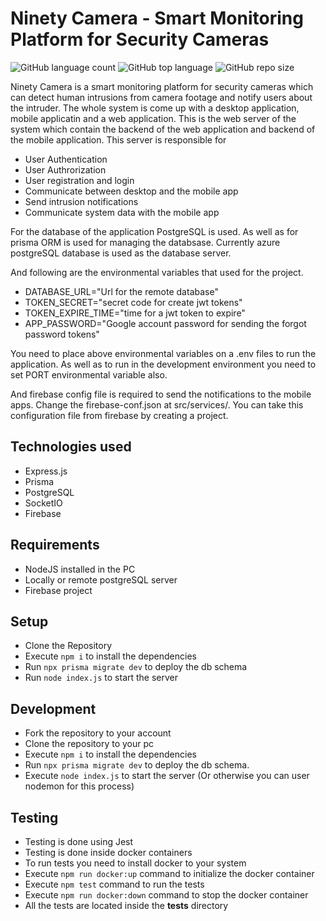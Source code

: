 # Ninety Camera - Smart Monitoring Platform for Security Cameras

![GitHub language count](https://img.shields.io/github/languages/count/Ninety-Camera/web-backend)
![GitHub top language](https://img.shields.io/github/languages/top/Ninety-Camera/web-backend)
![GitHub repo size](https://img.shields.io/github/repo-size/Ninety-Camera/web-backend)

Ninety Camera is a smart monitoring platform for security cameras which can detect human intrusions from camera footage and notify users about the intruder. The whole system is come up with a desktop application, mobile applicatin and a web application. This is the web server of the system which contain the backend of the web application and backend of the mobile application.
This server is responsible for
 - User Authentication
 - User Authrorization
 - User registration and login
 - Communicate between desktop and the mobile app
 - Send intrusion notifications
 - Communicate system data with the mobile app

For the database of the application PostgreSQL is used. As well as for prisma ORM is used for managing the databsase. Currently azure postgreSQL database is used as the database server.

And following are the environmental variables that used for the project.
 - DATABASE_URL="Url for the remote database"
 - TOKEN_SECRET="secret code for create jwt tokens"
 - TOKEN_EXPIRE_TIME="time for a jwt token to expire"
 - APP_PASSWORD="Google account password for sending the forgot password tokens"

You need to place above environmental variables on a .env files to run the application. As well as to run in the development environment you need to set PORT environmental variable also.

And firebase config file is required to send the notifications to the mobile apps. Change the firebase-conf.json at src/services/. You can take this configuration file from firebase by creating a project.

## Technologies used
 - Express.js
 - Prisma
 - PostgreSQL
 - SocketIO
 - Firebase
 
## Requirements
 - NodeJS installed in the PC
 - Locally or remote postgreSQL server
 - Firebase project
 
## Setup
 - Clone the Repository
 - Execute `npm i` to install the dependencies
 - Run `npx prisma migrate dev` to deploy the db schema
 - Run `node index.js` to start the server

## Development
 - Fork the repository to your account
 - Clone the repository to your pc
 - Execute `npm i` to install the dependencies
 - Run `npx prisma migrate dev` to deploy the db schema.  
 - Execute `node index.js` to start the server (Or otherwise you can user nodemon for this process)
 
 ## Testing
  - Testing is done using Jest
  - Testing is done inside docker containers
  - To run tests you need to install docker to your system
  - Execute `npm run docker:up` command to initialize the docker container
  - Execute `npm test` command to run the tests
  - Execute `npm run docker:down` command to stop the docker container
  - All the tests are located inside the __tests__ directory

